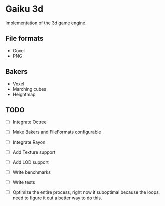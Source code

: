 # Gaiku 3d

Implementation of the 3d game engine.

## File formats

- Goxel
- PNG

## Bakers

- Voxel
- Marching cubes
- Heightmap

## TODO

- [ ] Integrate Octree
- [ ] Make Bakers and FileFormats configurable
- [ ] Integrate Rayon
- [ ] Add Texture support
- [ ] Add LOD support
- [ ] Write benchmarks
- [ ] Write tests
- [ ] Optimize the entire process, right now it suboptimal because the loops,
need to figure it out a better way to do this.


